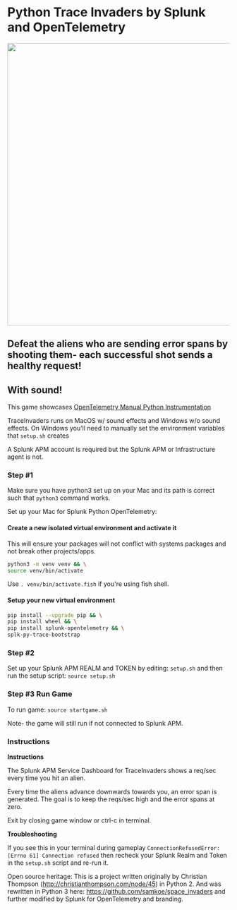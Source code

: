 # Python Trace Invaders by Splunk and OpenTelemetry

<img src="./screenshot.png" width="640">

## Defeat the aliens who are sending error spans by shooting them- each successful shot sends a healthy request!
## With sound!

This game showcases [OpenTelemetry Manual Python Instrumentation](https://opentelemetry-python.readthedocs.io/en/stable/)

TraceInvaders runs on MacOS w/ sound effects and Windows w/o sound effects. On Windows you'll need to manually set the environment variables that `setup.sh` creates

A Splunk APM account is required but the Splunk APM or Infrastructure agent is not.

### Step #1

Make sure you have python3 set up on your Mac and its path is correct such that `python3` command works.  

Set up your Mac for Splunk Python OpenTelemetry:

#### Create a new isolated virtual environment and activate it

This will ensure your packages will not conflict with systems packages and not break other projects/apps.

```bash
python3 -m venv venv && \
source venv/bin/activate
```
Use `. venv/bin/activate.fish` if you're using fish shell.

#### Setup your new virtual environment
```bash
pip install --upgrade pip && \
pip install wheel && \
pip install splunk-opentelemetry && \
splk-py-trace-bootstrap
```

### Step #2

Set up your Splunk APM REALM and TOKEN by editing: `setup.sh` and then run the setup script: `source setup.sh`

### Step #3 Run Game

To run game: `source startgame.sh`

Note- the game will still run if not connected to Splunk APM.

### Instructions ###

**Instructions**

The Splunk APM Service Dashboard for TraceInvaders shows a req/sec every time you hit an alien.

Every time the aliens advance downwards towards you, an error span is generated.
The goal is to keep the reqs/sec high and the error spans at zero.

Exit by closing game window or ctrl-c in terminal.

**Troubleshooting**

If you see this in your terminal during gameplay `ConnectionRefusedError: [Errno 61] Connection refused` then recheck your Splunk Realm and Token in the `setup.sh` script and re-run it.


Open source heritage:
This is a project written originally by Christian Thompson (http://christianthompson.com/node/45) in Python 2. And was rewritten in Python 3 here: https://github.com/samkoe/space_invaders and further modified by Splunk for OpenTelemetry and branding.
